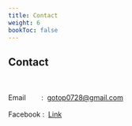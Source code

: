 ```yaml
---
title: Contact
weight: 6
bookToc: false
---
```

## **Contact**
&NewLine;  
&NewLine;  
Email&nbsp;&nbsp;&nbsp;&nbsp;&nbsp;&nbsp;&nbsp;&nbsp;:&nbsp; gotop0728@gmail.com  
&NewLine;  
Facebook : &nbsp;[Link](https://www.facebook.com/profile.php?id=1121106912)
